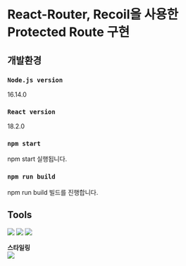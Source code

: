 # React-Router, Recoil을 사용한 Protected Route 구현

## 개발환경
### `Node.js version`
16.14.0
### `React version`
18.2.0

### `npm start`
npm start 실행됩니다.

### `npm run build`
npm run build 빌드를 진행합니다.


## Tools
<img src="https://img.shields.io/badge/React-61DAFB?style=flat-square&logo=React&logoColor=white"/> <img src="https://img.shields.io/badge/React_router-CA4245?style=flat-square&logo=react-router&logoColor=white"/> <img src="https://img.shields.io/badge/recoil-f26b00?style=for-the-badge&logo"/><br>

**스타일링**<br>
<img src="https://img.shields.io/badge/styled components-DB7093?style=flat-square&logo=styled-components&logoColor=white"/>

<!-- <img src="https://github.com/rhkk7157/react-protected-route/assets/50208120/4b93bbac-2c88-43ea-b862-3c1015577b42"> -->